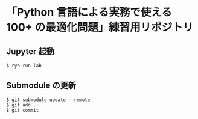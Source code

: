 # 「Python 言語による実務で使える 100+ の最適化問題」練習用リポジトリ

## Jupyter 起動

```
$ rye run lab
```

## Submodule の更新

```
$ git submodule update --remote
$ git add .
$ git commit
```
